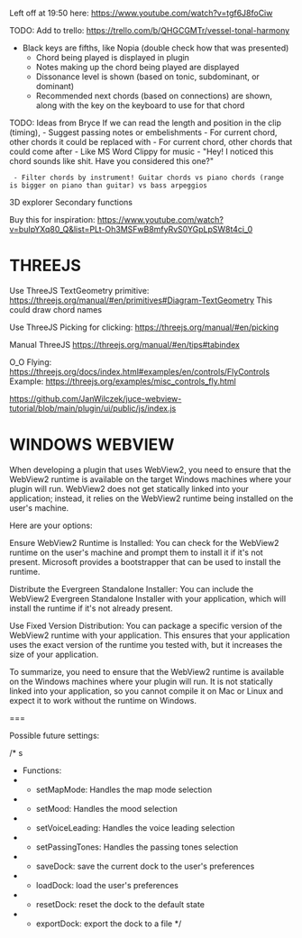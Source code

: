 Left off at 19:50  here: https://www.youtube.com/watch?v=tgf6J8foCiw

TODO: Add to trello: https://trello.com/b/QHGCGMTr/vessel-tonal-harmony
- Black keys are fifths, like Nopia (double check how that was presented)
     - Chord being played is displayed in plugin
     - Notes making up the chord being played are displayed
     - Dissonance level is shown (based on tonic, subdominant, or dominant)
     - Recommended next chords (based on connections) are shown, along with the key on the keyboard to use for that chord

TODO: Ideas from Bryce
If we can read the length and position in the clip (timing), 
     - Suggest passing notes or embelishments
     - For current chord, other chords it could be replaced with
     - For current chord, other chords that could come after
     - Like MS Word Clippy for music - "Hey! I noticed this chord sounds like shit. Have you considered this one?"

     - Filter chords by instrument! Guitar chords vs piano chords (range is bigger on piano than guitar) vs bass arpeggios

3D explorer
Secondary functions

Buy this for inspiration:
https://www.youtube.com/watch?v=buIpYXq80_Q&list=PLt-Oh3MSFwB8mfyRvS0YGpLpSW8t4ci_0

# THREEJS

Use ThreeJS TextGeometry primitive: https://threejs.org/manual/#en/primitives#Diagram-TextGeometry
This could draw chord names

Use ThreeJS Picking for clicking: https://threejs.org/manual/#en/picking

Manual ThreeJS https://threejs.org/manual/#en/tips#tabindex

O_O Flying: https://threejs.org/docs/index.html#examples/en/controls/FlyControls
Example: https://threejs.org/examples/misc_controls_fly.html

https://github.com/JanWilczek/juce-webview-tutorial/blob/main/plugin/ui/public/js/index.js

# WINDOWS WEBVIEW

When developing a plugin that uses WebView2, you need to ensure that the WebView2 runtime is available on the target Windows machines where your plugin will run. WebView2 does not get statically linked into your application; instead, it relies on the WebView2 runtime being installed on the user's machine.

Here are your options:

Ensure WebView2 Runtime is Installed: You can check for the WebView2 runtime on the user's machine and prompt them to install it if it's not present. Microsoft provides a bootstrapper that can be used to install the runtime.

Distribute the Evergreen Standalone Installer: You can include the WebView2 Evergreen Standalone Installer with your application, which will install the runtime if it's not already present.

Use Fixed Version Distribution: You can package a specific version of the WebView2 runtime with your application. This ensures that your application uses the exact version of the runtime you tested with, but it increases the size of your application.

To summarize, you need to ensure that the WebView2 runtime is available on the Windows machines where your plugin will run. It is not statically linked into your application, so you cannot compile it on Mac or Linux and expect it to work without the runtime on Windows.

=== 

Possible future settings:

/* s
* Functions:
* - setMapMode: Handles the map mode selection
* - setMood: Handles the mood selection
* - setVoiceLeading: Handles the voice leading selection
* - setPassingTones: Handles the passing tones selection
* - saveDock: save the current dock to the user's preferences
* - loadDock: load the user's preferences
* - resetDock: reset the dock to the default state
* - exportDock: export the dock to a file
*/